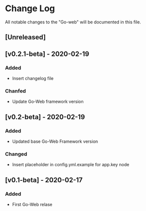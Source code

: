 # Change Log

All notable changes to the "Go-web" will be documented in this file.

## [Unreleased]


## [v0.2.1-beta] - 2020-02-19
### Added
- Insert changelog file

### Chanfed
- Update Go-Web framework version


## [v0.2-beta] - 2020-02-19
### Added
- Updated base Go-Web Framework version

### Changed
- Insert placeholder in config.yml.example for app.key node


## [v0.1-beta] - 2020-02-17
### Added
- First Go-Web relase